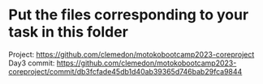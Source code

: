 # Put the files corresponding to your task in this folder

Project:        https://github.com/clemedon/motokobootcamp2023-coreproject
Day3 commit:    https://github.com/clemedon/motokobootcamp2023-coreproject/commit/db3fcfade45db1d40ab39365d746bab29fca9844
